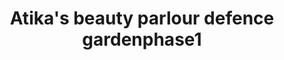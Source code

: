 ---
title: "Atika's beauty parlour defence gardenphase1"
url: /karachi/atikas-beauty-parlour-defence-gardenphase1/
shop: beauty
---